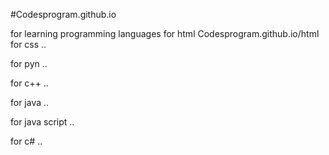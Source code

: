 <!DOCTYPE html>
#Codesprogram.github.io

<html lang="en">
<head>
				<meta charset="UTF-8">
				<title>Page title</title>
</head>
  <body style="background-color:lightred" >
<p>for learning programming languages
for html Codesprogram.github.io/html<br>
for css ..<br>
	
for pyn ..<br>
	
for c++ ..<br>
	
for java ..<br>
	
for java script ..<br>
	
for c# ..
<body>
				
</body>
</html>
